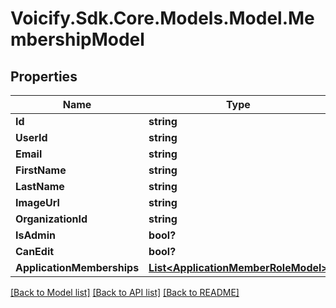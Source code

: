 # Voicify.Sdk.Core.Models.Model.MembershipModel
## Properties

Name | Type | Description | Notes
------------ | ------------- | ------------- | -------------
**Id** | **string** |  | [optional] 
**UserId** | **string** |  | [optional] 
**Email** | **string** |  | [optional] 
**FirstName** | **string** |  | [optional] 
**LastName** | **string** |  | [optional] 
**ImageUrl** | **string** |  | [optional] 
**OrganizationId** | **string** |  | [optional] 
**IsAdmin** | **bool?** |  | [optional] 
**CanEdit** | **bool?** |  | [optional] 
**ApplicationMemberships** | [**List&lt;ApplicationMemberRoleModel&gt;**](ApplicationMemberRoleModel.md) |  | [optional] 

[[Back to Model list]](../README.md#documentation-for-models) [[Back to API list]](../README.md#documentation-for-api-endpoints) [[Back to README]](../README.md)

